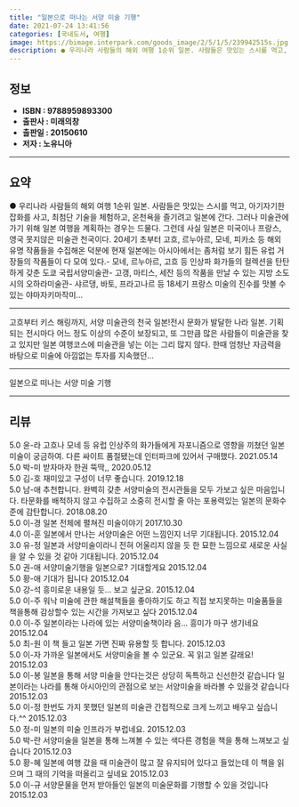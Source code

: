 ```yaml
---
title: "일본으로 떠나는 서양 미술 기행"
date: 2021-07-24 13:41:56
categories: [국내도서, 여행]
image: https://bimage.interpark.com/goods_image/2/5/1/5/239942515s.jpg
description: ● 우리나라 사람들의 해외 여행 1순위 일본. 사람들은 맛있는 스시를 먹고, 아기자기한 잡화를 사고, 최첨단 기술을 체험하고, 온천욕을 즐기려고 일본에 간다. 그러나 미술관에 가기 위해 일본 여행을 계획하는 경우는 드물다. 그런데 사실 일본은 미국이나 프랑스, 영국 못지않은 미술관 천
---
```


## **정보**

- **ISBN : 9788959893300**
- **출판사 : 미래의창**
- **출판일 : 20150610**
- **저자 : 노유니아**

------



## **요약**

●  우리나라 사람들의 해외 여행 1순위 일본. 사람들은 맛있는 스시를 먹고, 아기자기한 잡화를 사고, 최첨단 기술을 체험하고, 온천욕을 즐기려고 일본에 간다. 그러나 미술관에 가기 위해 일본 여행을 계획하는 경우는 드물다. 그런데 사실 일본은 미국이나 프랑스, 영국 못지않은 미술관 천국이다. 20세기 초부터 고흐, 르누아르, 모네, 피카소 등 해외 유명 작품들을 수집해온 덕분에 현재 일본에는 아시아에서는 좀처럼 보기 힘든 유럽 거장들의 작품들이 다 모여 있다.- 모네, 르누아르, 고흐 등 인상파 화가들의 컬렉션을 탄탄하게 갖춘 도쿄 국립서양미술관- 고갱, 마티스, 세잔 등의 작품을 만날 수 있는 지방 소도시의 오하라미술관- 샤르댕, 바토, 프라고나르 등 18세기 프랑스 미술의 진수를 맛볼 수 있는 야마자키마작미...

------

고흐부터 키스 해링까지, 서양 미술관의 천국 일본!전시 문화가 발달한 나라 일본. 기획되는 전시마다 어느 정도 이상의 수준이 보장되고, 또 그만큼 많은 사람들이 미술관을 찾고 있지만 일본 여행코스에 미술관을 넣는 이는 그리 많지 않다. 한때 엄청난 자금력을 바탕으로 미술에 아낌없는 투자를 지속했던... 

------


일본으로 떠나는 서양 미술 기행 

------


## **리뷰** 

5.0 윤-라 고흐나 모네 등 유럽 인상주의 화가들에게 자포니즘으로 영향을 끼쳤던 일본 미술이 궁금하여. 다른 싸이트 품절됐는데 인터파크에 있어서 구매했다. 2021.05.14 <br/>5.0 박-미 받자마자 한권 뚝딱,, 2020.05.12 <br/>5.0 김-호 재미있고 구성이 너무 좋습니다. 2019.12.18 <br/>5.0 남-애 추천합니다. 완벽히 갖춘 서양미술의 전시관들을 모두 가보고 싶은 마음입니다. 타문화를 배척하지 않고 수집하고 소중히 전시할 줄 아는 포용력있는 일본의 문화수준에 감탄합니다. 2018.08.20 <br/>5.0 이-경 일본 전체에 펼쳐진 미술이야기 2017.10.30 <br/>4.0 이-훈 일본에서 만나는 서양미술은 어떤 느낌인지 너무 기대됩니다. 2015.12.04 <br/>3.0 유-정 일본과 서양미술이라니 전혀 어울리지 않을 듯 한 묘한 느낌으로 새로운 사실을 알 수 있을 것 같아 기대됩니다. 2015.12.04 <br/>5.0 권-애 서양미술기행을 일본으로? 기대할게요 2015.12.04 <br/>5.0 황-애 기대가 됩니다 2015.12.04 <br/>5.0 강-석 흥미로운 내용일 듯... 보고 싶군요. 2015.12.04 <br/>5.0 이-주 워낙 미술에 관한 해설책들을 좋아하기도 하고 직접 보지못하는 미술품들을 책을통해 감상할수 있는 시간을 가져보고 싶다 2015.12.04 <br/>0.0 이-주 일본이라는 나라에 있는 서양미술책이라
음... 흥미가 마구 생기네요 2015.12.04 <br/>5.0 최-원 이 책 들고 일본 가면 진짜 유용할 듯 합니다. 2015.12.03 <br/>5.0 이-자 가까운 일본에서도 서양미술을 볼 수 있군요. 꼭 읽고 일본 갈래요! 2015.12.03 <br/>5.0 이-봉 일본을 통해 서양 미술을 안다는것은 상당히 독특하고 신선한것 같습니다 일본이라는 나라를 통해 아시아인의 관점으로 보는 서양미술을 바라볼 수 있을것 같습니다 2015.12.03 <br/>5.0 이-정 한번도 가지 못했던 일본의 미술관 간접적으로 크게 느끼고 배우고 싶습니다.^^ 2015.12.03 <br/>5.0 정-미 일본의 미술 인프라가 부럽네요. 2015.12.03 <br/>5.0 박-란 서양미술을 일본을 통해 느껴볼 수 있는 색다른 경험을 책을 통해 느껴보고 싶습니다 2015.12.03 <br/>5.0 황-혜 일본에 여행 갔을 때 미술관이 많고 잘 유지되어 있다고 들었는데 이 책을 읽으며 그 때의 기억을 떠올리고 싶네요 2015.12.03 <br/>5.0 이-규 서양문물을 먼저 받아들인 일본의 미술문화를 기행할 수 있을 것입니다 2015.12.03 <br/>